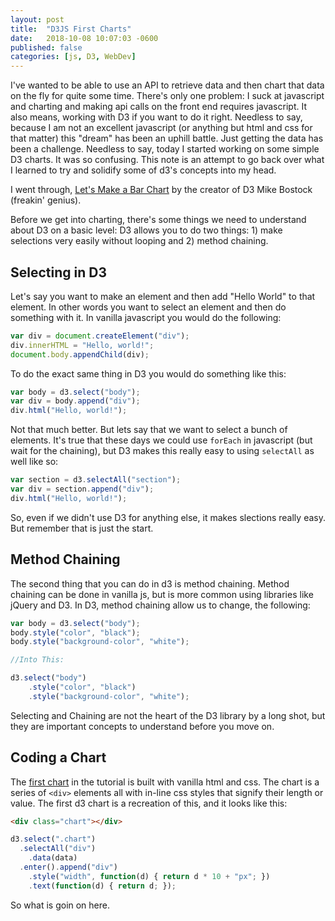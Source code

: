 ```yaml
---
layout: post
title:  "D3JS First Charts"
date:   2018-10-08 10:07:03 -0600
published: false
categories: [js, D3, WebDev]
---
```


I've wanted to be able to use an API to retrieve data and then chart that data on the fly for quite some time.  There's only one problem: I suck at javascript and charting and making api calls on the front end requires javascript.  It also means, working with D3 if you want to do it right. Needless to say, because I am not an excellent javascript (or anything but html and css for that matter) this "dream" has been an uphill battle.  Just getting the data has been a challenge.  Needless to say, today I started working on some simple D3 charts.  It was so confusing.  This note is an attempt to go back over what I learned to try and solidify some of d3's concepts into my head.

I went through, [Let's Make a Bar Chart](https://bost.ocks.org/mike/bar/) by the creator of D3 Mike Bostock (freakin' genius).

Before we get into charting, there's some things we need to understand about D3 on a basic level: D3 allows you to do two things: 1) make selections very easily without looping and 2) method chaining.  

## Selecting in D3

Let's say you want to make an element and then add "Hello World" to that element.  In other words you want to select an element and then do something with it. In vanilla javascript you would do the following:

```js
var div = document.createElement("div");
div.innerHTML = "Hello, world!";
document.body.appendChild(div);
```
To do the exact same thing in D3 you would do something like this:

```js
var body = d3.select("body");
var div = body.append("div");
div.html("Hello, world!");
```

Not that much better.  But lets say that we want to select a bunch of elements.  It's true that these days we could use `forEach` in javascript (but wait for the chaining), but D3 makes this really easy to using `selectAll` as well like so:

```js
var section = d3.selectAll("section");
var div = section.append("div");
div.html("Hello, world!");
```

So, even if we didn't use D3 for anything else, it makes slections really easy.  But remember that is just the start.

## Method Chaining

The second thing that you can do in d3 is method chaining.  Method chaining can be done in vanilla js, but is more common using libraries like jQuery and D3.  In D3, method chaining allow us to change, the following:

```js
var body = d3.select("body");
body.style("color", "black");
body.style("background-color", "white");

//Into This:

d3.select("body")
    .style("color", "black")
    .style("background-color", "white");
```

Selecting and Chaining are not the heart of the D3 library by a long shot, but they are important concepts to understand before you move on.

## Coding a Chart

The [first chart](https://bost.ocks.org/mike/bar/#manual) in the tutorial is built with vanilla html and css.  The chart is a series of `<div>` elements all with in-line css styles that signify their length or value.  The first d3 chart is a recreation of this, and it looks like this:

```html
<div class="chart"></div>
```

```js
d3.select(".chart")
  .selectAll("div")
    .data(data)
  .enter().append("div")
    .style("width", function(d) { return d * 10 + "px"; })
    .text(function(d) { return d; });
```

So what is goin on here.  
